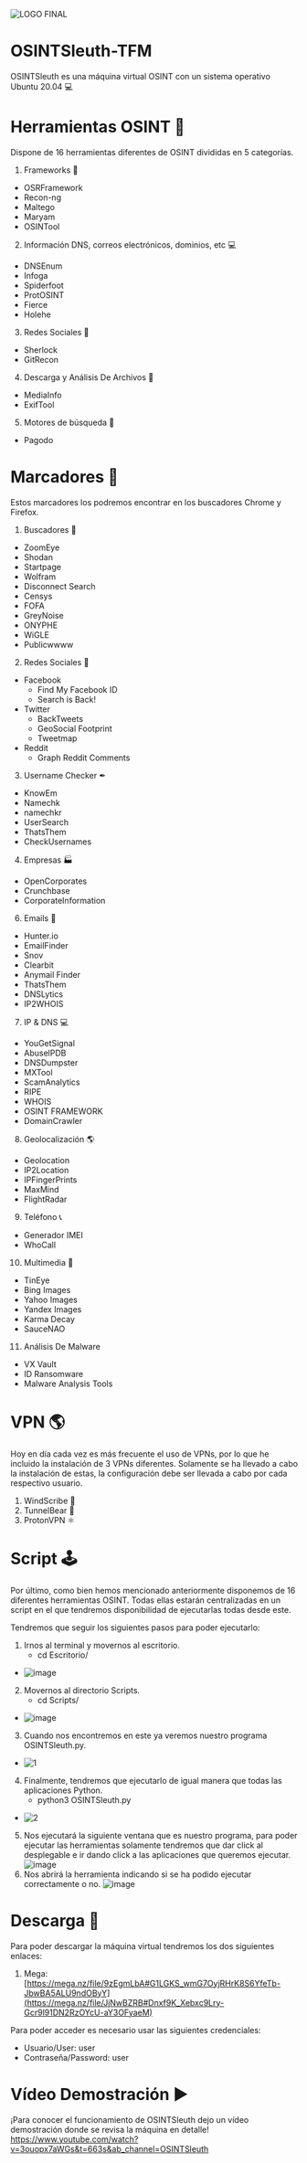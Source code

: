 ![LOGO FINAL](https://github.com/OSINTSleuth-TFM/OSINTSleuth-TFM/assets/140528708/1b364d51-52a1-459f-90f1-312c6bc5b958)

# OSINTSleuth-TFM

OSINTSleuth es una máquina virtual OSINT con un sistema operativo Ubuntu 20.04 💻

# Herramientas OSINT 🔧

Dispone de 16 herramientas diferentes de OSINT divididas en 5 categorías.

1. Frameworks 🎰
- OSRFramework
- Recon-ng
- Maltego
- Maryam
- OSINTool

2. Información DNS, correos electrónicos, dominios, etc 💻
- DNSEnum
- Infoga
- Spiderfoot
- ProtOSINT
- Fierce
- Holehe

3. Redes Sociales 📱
- Sherlock
- GitRecon

4. Descarga y Análisis De Archivos 💽
- MediaInfo
- ExifTool

5. Motores de búsqueda 🔎
- Pagodo

# Marcadores 📌

Estos marcadores los podremos encontrar en los buscadores Chrome y Firefox.

1. Buscadores 🔎
  - ZoomEye
  - Shodan
  - Startpage
  - Wolfram
  - Disconnect Search
  - Censys
  - FOFA
  - GreyNoise
  - ONYPHE
  - WiGLE
  - Publicwwww

2. Redes Sociales 📱
  - Facebook
    - Find My Facebook ID
    - Search is Back!
  - Twitter
    - BackTweets
    - GeoSocial Footprint
    - Tweetmap
  - Reddit
    - Graph Reddit Comments

3. Username Checker ✒
- KnowEm
- Namechk
- namechkr
- UserSearch
- ThatsThem
- CheckUsernames

4. Empresas 🏭
- OpenCorporates
- Crunchbase
- CorporateInformation

6. Emails 📩
- Hunter.io
- EmailFinder
- Snov
- Clearbit
- Anymail Finder
- ThatsThem
- DNSLytics
- IP2WHOIS

7. IP & DNS 💻
- YouGetSignal
- AbuselPDB
- DNSDumpster
- MXTool
- ScamAnalytics
- RIPE
- WHOIS
- OSINT FRAMEWORK
- DomainCrawler

8. Geolocalización 🌎
- Geolocation
- IP2Location
- IPFingerPrints
- MaxMind
- FlightRadar

9. Teléfono 📞
- Generador IMEI
- WhoCall

10. Multimedia 💾
- TinEye
- Bing Images
- Yahoo Images
- Yandex Images
- Karma Decay
- SauceNAO
     
11. Análisis De Malware
- VX Vault
- ID Ransomware
- Malware Analysis Tools


# VPN 🌎

Hoy en día cada vez es más frecuente el uso de VPNs, por lo que he incluido la instalación de 3 VPNs diferentes.
Solamente se ha llevado a cabo la instalación de estas, la configuración debe ser llevada a cabo por cada respectivo usuario.

1. WindScribe 💨
2. TunnelBear 🐻
3. ProtonVPN ⚛️

# Script 🕹

Por último, como bien hemos mencionado anteriormente disponemos de 16 diferentes herramientas OSINT.
Todas ellas estarán centralizadas en un script en el que tendremos disponibilidad de ejecutarlas todas desde este.

Tendremos que seguir los siguientes pasos para poder ejecutarlo:

1. Irnos al terminal y movernos al escritorio.
   - cd Escritorio/
  - ![image](https://github.com/OSINTSlush/OSINTSlush-TFM/assets/140528708/a7e82cae-8458-4a8f-8f6a-63175c469a3e)
2. Movernos al directorio Scripts.
   - cd Scripts/
  - ![image](https://github.com/OSINTSlush/OSINTSlush-TFM/assets/140528708/42b339c7-782d-4b96-906b-0f05e2609e8c)
3. Cuando nos encontremos en este ya veremos nuestro programa OSINTSleuth.py.
  - ![1](https://github.com/OSINTSleuth-TFM/OSINTSleuth-TFM/assets/140528708/98cd9030-6cf8-4b3f-9180-1b87b6bbcd28)
4. Finalmente, tendremos que ejecutarlo de igual manera que todas las aplicaciones Python.
   - python3 OSINTSleuth.py
  - ![2](https://github.com/OSINTSleuth-TFM/OSINTSleuth-TFM/assets/140528708/58df42dc-6fda-402b-a453-00016e70cee3)
5. Nos ejecutará la siguiente ventana que es nuestro programa, para poder ejecutar las herramientas solamente tendremos que dar click al desplegable e ir dando click a las aplicaciones que queremos ejecutar.
   ![image](https://github.com/OSINTSlush/OSINTSlush-TFM/assets/140528708/64c86f36-2b0c-410d-b30b-baa669b81c69)
6. Nos abrirá la herramienta indicando si se ha podido ejecutar correctamente o no.
   ![image](https://github.com/OSINTSlush/OSINTSlush-TFM/assets/140528708/cfd59192-9199-4a58-a226-95969ed010ff)

# Descarga 💾

Para poder descargar la máquina virtual tendremos los dos siguientes enlaces:

1. Mega: [https://mega.nz/file/9zEgmLbA#G1LGKS_wmG7OyjRHrK8S6YfeTb-JbwBA5ALU9ndOByY](https://mega.nz/file/JjNwBZRB#Dnxf9K_Xebxc9Lry-Gcr9l91DN2RzOYcU-aY3OFyaeM)

Para poder acceder es necesario usar las siguientes credenciales:
- Usuario/User: user
- Contraseña/Password: user

# Vídeo Demostración ▶️
¡Para conocer el funcionamiento de OSINTSleuth dejo un vídeo demostración donde se revisa la máquina en detalle!
https://www.youtube.com/watch?v=3ouopx7aWGs&t=663s&ab_channel=OSINTSleuth
